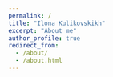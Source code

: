 ```yaml
---
permalink: /
title: "Ilona Kulikovskikh"
excerpt: "About me"
author_profile: true
redirect_from: 
  - /about/
  - /about.html
---
```


<html> 

<head> 
    <style> 
        h4 { 
            display: flex; 
            flex-direction: row; 
        } 
        
        h4:before { 
            width: 10%;
            content: ""; 
            flex: 1 1; 
            border-bottom: 5px solid #0070bc; 
            margin: auto; 
        } 
        
        img { 
            height: 100px; 
            width: 100px; 
            border-radius: 50%; 
        } 
    </style>
</head> 
 <head>    
    <style> 
        h5 { 
            display: flex; 
            flex-direction: row; 
        } 
        
        h5:before { 
            width: 10%;
            content: ""; 
            flex: 1 1; 
            border-bottom: 3px solid #0070bc; 
            margin: auto; 
        } 
        
        img { 
            height: 100px; 
            width: 100px; 
            border-radius: 50%; 
        } 
    </style> 
</head> 

<body> 
<div style ="text-align: justify;">
<span style ="color:gray; font-size:80%; ">
Machine learning, Bio-inspired computing, Behavioral science, Evolution of mind and cognitive functions, Machine cognition and communication, Human-centric artificial intelligence. 
</span><br><br>

<span style ="font-size:80%; ">
I am an Associate Professor at Samara University where I lead multidisciplinary projects at the intersection of electrical and knowledge models to create more <strong>robust</strong>, <strong>explainable</strong>, and <strong>interpretable</strong>  machine learning models. The primary focus of our research group is on modeling mechanisms of evolution of mind and cognitive functions with regards to the Desirable Difficulties  framework in individual and group learning scenarios. This allows for <strong>training on less data</strong> with the right amount of difficulty for <strong>faster learning</strong>. Currently, I am a postdoctoral research fellow at University of Zagreb and Ruđer Bošković Institute where we observe the mechanisms of evolution in terms of ecological models.  
</span>
</div>

<a name="publications"></a>

    <h4>
    <a name="publications"></a>
    <div style="font-size:150%; ">
        Publications
    </div>
    </h4> 
    <h5>
    <div style="font-size:100%; ">
        Papers in peer-reviewed journals in English
    </div>
    </h5> 
</body> 
</html> 
    
<span style ="font-size:80%; ">
<b>An SGD-based meta-learner with "growing" descent</b>.<br>
Kulikovskikh I., Prokhorov S., Legović T., Šmuc T. (2019). <br>
<span style="color:gray">
Journal of Physics: Conference Series. 1368. (accepted)<br>
<a href="https://ilonakulikovskikh.github.io/files/kulikovskikh2019.pdf">[pdf]</a><br>
</span>

Click <a href="#publications">here</a> to read chapter 4.

